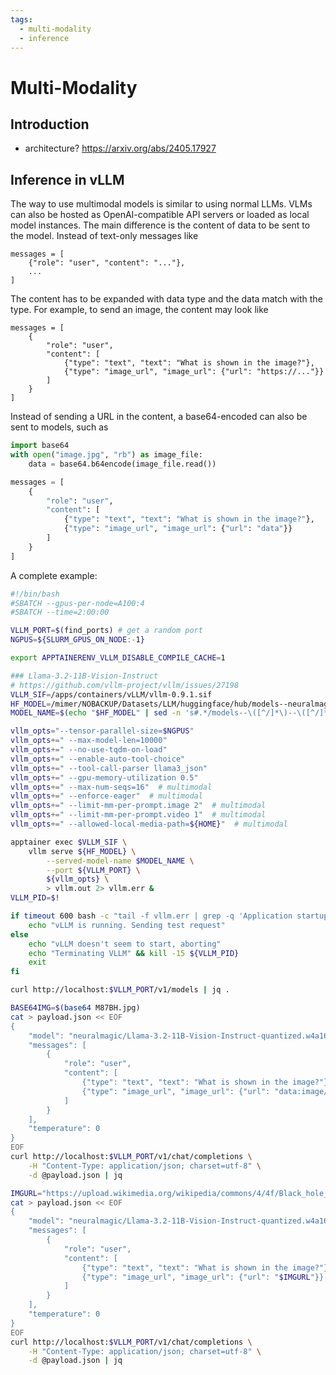 ```yaml
---
tags:
  - multi-modality
  - inference
---
```


# Multi-Modality

## Introduction

- architecture?
https://arxiv.org/abs/2405.17927

## Inference in vLLM

The way to use multimodal models is similar to using normal LLMs. VLMs can also
be hosted as OpenAI-compatible API servers or loaded as local model instances.
The main difference is the content of data to be sent to the model. Instead of
text-only messages like
```
messages = [
    {"role": "user", "content": "..."},
    ...
]
```
The content has to be expanded with data type and the data match with the type.
For example, to send an image, the content may look like
```
messages = [
    {
        "role": "user",
        "content": [
            {"type": "text", "text": "What is shown in the image?"},
            {"type": "image_url", "image_url": {"url": "https://..."}}
        ]
    }
]
```
Instead of sending a URL in the content, a base64-encoded can also be sent to
models, such as 
```python
import base64
with open("image.jpg", "rb") as image_file:
    data = base64.b64encode(image_file.read())

messages = [
    {
        "role": "user",
        "content": [
            {"type": "text", "text": "What is shown in the image?"},
            {"type": "image_url", "image_url": {"url": "data"}}
        ]
    }
]
```

A complete example:

```bash
#!/bin/bash
#SBATCH --gpus-per-node=A100:4
#SBATCH --time=2:00:00

VLLM_PORT=$(find_ports) # get a random port
NGPUS=${SLURM_GPUS_ON_NODE:-1}

export APPTAINERENV_VLLM_DISABLE_COMPILE_CACHE=1

### Llama-3.2-11B-Vision-Instruct
# https://github.com/vllm-project/vllm/issues/27198
VLLM_SIF=/apps/containers/vLLM/vllm-0.9.1.sif
HF_MODEL=/mimer/NOBACKUP/Datasets/LLM/huggingface/hub/models--neuralmagic--Llama-3.2-11B-Vision-Instruct-quantized.w4a16/snapshots/7f66874ab1a17131069ffede32f5efaad2cb80b5/
MODEL_NAME=$(echo "$HF_MODEL" | sed -n 's#.*/models--\([^/]*\)--\([^/]*\)/.*#\1/\2#p')

vllm_opts="--tensor-parallel-size=$NGPUS"
vllm_opts+=" --max-model-len=10000"
vllm_opts+=" --no-use-tqdm-on-load"
vllm_opts+=" --enable-auto-tool-choice"
vllm_opts+=" --tool-call-parser llama3_json"
vllm_opts+=" --gpu-memory-utilization 0.5"
vllm_opts+=" --max-num-seqs=16"  # multimodal
vllm_opts+=" --enforce-eager"  # multimodal
vllm_opts+=" --limit-mm-per-prompt.image 2"  # multimodal
vllm_opts+=" --limit-mm-per-prompt.video 1"  # multimodal
vllm_opts+=" --allowed-local-media-path=${HOME}"  # multimodal

apptainer exec $VLLM_SIF \
    vllm serve ${HF_MODEL} \
        --served-model-name $MODEL_NAME \
        --port ${VLLM_PORT} \
        ${vllm_opts} \
        > vllm.out 2> vllm.err &
VLLM_PID=$!

if timeout 600 bash -c "tail -f vllm.err | grep -q 'Application startup complete'"; then
    echo "vLLM is running. Sending test request"
else
    echo "vLLM doesn't seem to start, aborting"
    echo "Terminating VLLM" && kill -15 ${VLLM_PID}
    exit
fi

curl http://localhost:$VLLM_PORT/v1/models | jq .

BASE64IMG=$(base64 M87BH.jpg)
cat > payload.json << EOF
{
    "model": "neuralmagic/Llama-3.2-11B-Vision-Instruct-quantized.w4a16",
    "messages": [
        {
            "role": "user",
            "content": [
                {"type": "text", "text": "What is shown in the image?"},
                {"type": "image_url", "image_url": {"url": "data:image/png;base64, $BASE64IMG"}}
            ]
        }
    ],
    "temperature": 0
}
EOF
curl http://localhost:$VLLM_PORT/v1/chat/completions \
    -H "Content-Type: application/json; charset=utf-8" \
    -d @payload.json | jq

IMGURL="https://upload.wikimedia.org/wikipedia/commons/4/4f/Black_hole_-_Messier_87_crop_max_res.jpg"
cat > payload.json << EOF
{
    "model": "neuralmagic/Llama-3.2-11B-Vision-Instruct-quantized.w4a16",
    "messages": [
        {
            "role": "user",
            "content": [
                {"type": "text", "text": "What is shown in the image?"},
                {"type": "image_url", "image_url": {"url": "$IMGURL"}}
            ]
        }
    ],
    "temperature": 0
}
EOF
curl http://localhost:$VLLM_PORT/v1/chat/completions \
    -H "Content-Type: application/json; charset=utf-8" \
    -d @payload.json | jq
```

